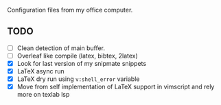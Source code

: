 Configuration files from my office computer.

## TODO
- [ ] Clean detection of main buffer.
- [ ] Overleaf like compile (latex, bibtex, 2latex)
- [x] Look for last version of my snipmate snippets
- [x] LaTeX async run
- [x] LaTeX dry run using `v:shell_error` variable
- [x] Move from self implementation of LaTeX support
in vimscript and rely more on texlab lsp
